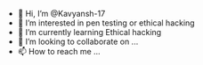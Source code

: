 - 👋 Hi, I’m @Kavyansh-17
- 👀 I’m interested in pen testing or ethical hacking
- 🌱 I’m currently learning Ethical hacking
- 💞️ I’m looking to collaborate on ...
- 📫 How to reach me ...

<!---
Kavyansh-17/Kavyansh-17 is a ✨ special ✨ repository because its `README.md` (this file) appears on your GitHub profile.
You can click the Preview link to take a look at your changes.
--->
